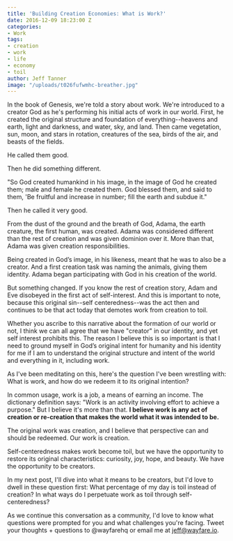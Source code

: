 ```yaml
---
title: 'Building Creation Economies: What is Work?'
date: 2016-12-09 18:23:00 Z
categories:
- Work
tags:
- creation
- work
- life
- economy
- toil
author: Jeff Tanner
image: "/uploads/t026fufwmhc-breather.jpg"
---
```


In the book of Genesis, we're told a story about work. We're introduced to a creator God as he's performing his initial acts of work in our world. First, he created the original structure and foundation of everything--heavens and earth, light and darkness, and water, sky, and land. Then came vegetation, sun, moon, and stars in rotation, creatures of the sea, birds of the air, and beasts of the fields. 

He called them good.

Then he did something different. 
<!-- more -->

"So God created humankind in his image, in the image of God he created them; male and female he created them. God blessed them, and said to them, 'Be fruitful and increase in number; fill the earth and subdue it." 

Then he called it very good.

From the dust of the ground and the breath of God, Adama, the earth creature, the first human, was created. Adama was considered different than the rest of creation and was given dominion over it. More than that, Adama was given creation responsibilities. 

Being created in God’s image, in his likeness, meant that he was to also be a creator. And a first creation task was naming the animals, giving them identity. Adama began participating with God in his creation of the world.

But something changed. If you know the rest of creation story, Adam and Eve disobeyed in the first act of self-interest. And this is important to note, because this original sin--self centeredness--was the act then and continues to be that act today that demotes work from creation to toil. 

Whether you ascribe to this narrative about the formation of our world or not, I think we can all agree that we have "creator" in our identity, and yet self interest prohibits this. The reason I believe this is so important is that I need to ground myself in God’s original intent for humanity and his identity for me if I am to understand the original structure and intent of the world and everything in it, including work. 

As I've been meditating on this, here's the question I've been wrestling with: What is work, and how do we redeem it to its original intention?

In common usage, work is a job, a means of earning an income. The dictionary definition says: "Work is an activity involving effort to achieve a purpose." But I believe it's more than that. **I believe work is any act of creation or re-creation that makes the world what it was intended to be.**

The original work was creation, and I believe that perspective can and should be redeemed. Our work is creation.

Self-centeredness makes work become toil, but we have the opportunity to restore its original characteristics: curiosity, joy, hope, and beauty. We have the opportunity to be creators.

In my next post, I'll dive into what it means to be creators, but I'd love to dwell in these question first: What percentage of my day is toil instead of creation? In what ways do I perpetuate work as toil through self-centeredness?

As we continue this conversation as a community, I'd love to know what questions were prompted for you and what challenges you're facing. Tweet your thoughts + questions to @wayfarehq or email me at jeff@wayfare.io. 